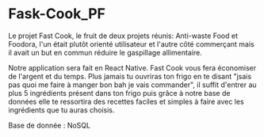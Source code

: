 # Fask-Cook_PF
Le projet Fast Cook, le fruit de deux projets réunis:  Anti-waste Food et Foodora, l'un était plutôt orienté utilisateur et l'autre côté commerçant mais il avait un but en commun réduire le gaspillage allimentaire. 

Notre application sera fait en React Native. Fast Cook vous fera économiser de l'argent et du temps. Plus jamais tu ouvriras ton frigo en te disant "jsais pas quoi me faire à manger bon bah je vais commander", il suffit d'entrer au plus 5 ingrédients présent dans ton frigo puis grâce à notre base de données elle te ressortira des recettes faciles et simples à faire avec les ingrédients que tu auras choisis.


Base de donnée : NoSQL
